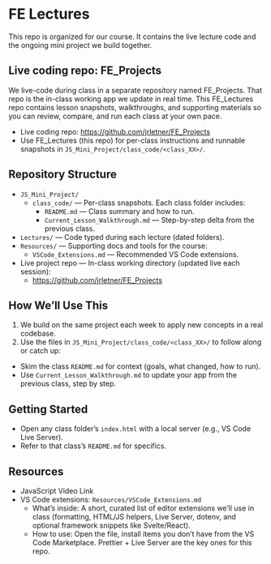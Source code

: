 # FE Lectures

This repo is organized for our course. It contains the live lecture code and the ongoing mini project we build together.

## Live coding repo: FE_Projects

We live-code during class in a separate repository named FE_Projects. That repo is the in-class working app we update in real time. This FE_Lectures repo contains lesson snapshots, walkthroughs, and supporting materials so you can review, compare, and run each class at your own pace.

- Live coding repo: https://github.com/jrletner/FE_Projects
- Use FE_Lectures (this repo) for per-class instructions and runnable snapshots in `JS_Mini_Project/class_code/<class_XX>/`.

## Repository Structure

- `JS_Mini_Project/`
  - `class_code/` — Per-class snapshots. Each class folder includes:
    - `README.md` — Class summary and how to run.
    - `Current_Lesson_Walkthrough.md` — Step-by-step delta from the previous class.
- `Lectures/` — Code typed during each lecture (dated folders).
- `Resources/` — Supporting docs and tools for the course:
  - `VSCode_Extensions.md` — Recommended VS Code extensions.
- Live project repo — In-class working directory (updated live each session):
  - https://github.com/jrletner/FE_Projects

## How We’ll Use This

1. We build on the same project each week to apply new concepts in a real codebase.
2. Use the files in `JS_Mini_Project/class_code/<class_XX>/` to follow along or catch up:

- Skim the class `README.md` for context (goals, what changed, how to run).
- Use `Current_Lesson_Walkthrough.md` to update your app from the previous class, step by step.

## Getting Started

- Open any class folder’s `index.html` with a local server (e.g., VS Code Live Server).
- Refer to that class’s `README.md` for specifics.

## Resources

- JavaScript Video Link
- VS Code extensions: `Resources/VSCode_Extensions.md`
  - What’s inside: A short, curated list of editor extensions we’ll use in class (formatting, HTML/JS helpers, Live Server, dotenv, and optional framework snippets like Svelte/React).
  - How to use: Open the file, install items you don’t have from the VS Code Marketplace. Prettier + Live Server are the key ones for this repo.
